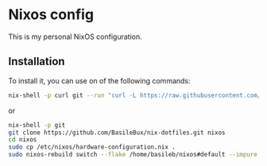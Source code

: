 # Nixos config

This is my personal NixOS configuration.

## Installation

To install it, you can use on of the following commands:

```bash
nix-shell -p curl git --run "curl -L https://raw.githubusercontent.com/BasileBux/nix-dotfiles/refs/heads/main/install.sh | sh"
```

or

```bash
nix-shell -p git
git clone https://github.com/BasileBux/nix-dotfiles.git nixos
cd nixos
sudo cp /etc/nixos/hardware-configuration.nix .
sudo nixos-rebuild switch --flake /home/basileb/nixos#default --impure
```

